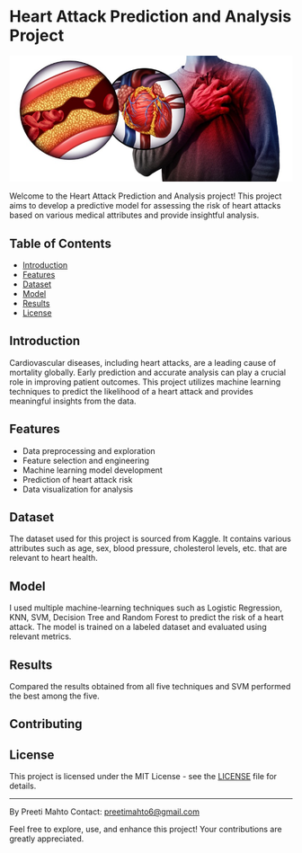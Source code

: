 # Heart Attack Prediction and Analysis Project

![Heart Attack](heartattack.jpg)

Welcome to the Heart Attack Prediction and Analysis project! This project aims to develop a predictive model for assessing the risk of heart attacks based on various medical attributes and provide insightful analysis.

## Table of Contents

- [Introduction](#introduction)
- [Features](#features)
- [Dataset](#dataset)
- [Model](#model)
- [Results](#results)
- [License](#license)

## Introduction

Cardiovascular diseases, including heart attacks, are a leading cause of mortality globally. Early prediction and accurate analysis can play a crucial role in improving patient outcomes. This project utilizes machine learning techniques to predict the likelihood of a heart attack and provides meaningful insights from the data.

## Features

- Data preprocessing and exploration
- Feature selection and engineering
- Machine learning model development
- Prediction of heart attack risk
- Data visualization for analysis

## Dataset

The dataset used for this project is sourced from Kaggle. It contains various attributes such as age, sex, blood pressure, cholesterol levels, etc. that are relevant to heart health.

## Model

I used multiple machine-learning techniques such as Logistic Regression, KNN, SVM, Decision Tree and Random Forest to predict the risk of a heart attack. The model is trained on a labeled dataset and evaluated using relevant metrics.

## Results

Compared the results obtained from all five techniques and SVM performed the best among the five.
## Contributing


## License

This project is licensed under the MIT License - see the [LICENSE](LICENSE) file for details.

---

By Preeti Mahto
Contact: preetimahto6@gmail.com

Feel free to explore, use, and enhance this project! Your contributions are greatly appreciated.
